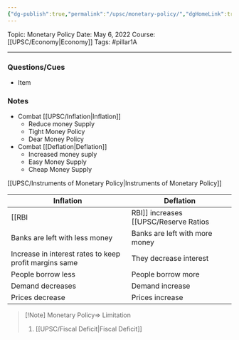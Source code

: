 ```yaml
---
{"dg-publish":true,"permalink":"/upsc/monetary-policy/","dgHomeLink":true,"dgPassFrontmatter":false}
---
```


Topic: Monetary Policy
Date: May 6, 2022
Course:[[UPSC/Economy|Economy]]
Tags: #pillar1A

---

### Questions/Cues
- Item

### Notes
- Combat [[UPSC/Inflation|Inflation]]
	- Reduce money Supply 
	- Tight Money Policy 
	- Dear Money Policy
- Combat [[Deflation|Deflation]]
	- Increased money suply
	- Easy Money Supply 
	- Cheap Money Supply

[[UPSC/Instruments of Monetary Policy|Instruments of Monetary Policy]]



| Inflation                                              | Deflation                           |
| ------------------------------------------------------ | ----------------------------------- |
| [[RBI|RBI]] increases [[UPSC/Reserve Ratios|Reserve Ratios]]                   | [[RBI|RBI]] decrease [[UPSC/Reserve Ratios|Reserve Ratios]] |
| Banks are left with less money                         | Banks are left with more money      |
| Increase in interest rates to keep profit margins same | They decrease interest              |
| People borrow less                                     | People borrow more                  |
| Demand decreases                                       | Demand increase                     |
| Prices decrease                                        | Prices increase                     |


>[!Note] Monetary Policy=> Limitation
>1. [[UPSC/Fiscal Deficit|Fiscal Deficit]]
